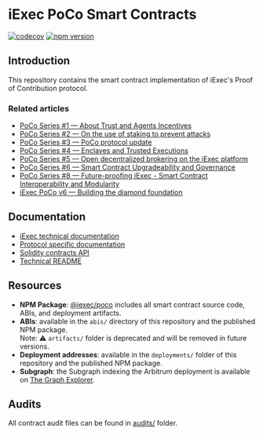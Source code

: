 # iExec PoCo Smart Contracts

[![codecov](https://codecov.io/github/iExecBlockchainComputing/PoCo/graph/badge.svg)](https://codecov.io/github/iExecBlockchainComputing/PoCo)
[![npm version](https://img.shields.io/npm/v/@iexec/poco.svg)](https://www.npmjs.com/package/@iexec/poco)

## Introduction

This repository contains the smart contract implementation of iExec's Proof of Contribution protocol.

### Related articles

- [PoCo Series #1 — About Trust and Agents Incentives](https://medium.com/iex-ec/about-trust-and-agents-incentives-4651c138974c)
- [PoCo Series #2 — On the use of staking to prevent attacks](https://medium.com/iex-ec/poco-series-2-on-the-use-of-staking-to-prevent-attacks-2a5c700558bd)
- [PoCo Series #3 — PoCo protocol update](https://medium.com/iex-ec/poco-series-3-poco-protocole-update-a2c8f8f30126)
- [PoCo Series #4 — Enclaves and Trusted Executions](https://medium.com/iex-ec/poco-series-4-sgx-enclaves-and-trusted-executions-6f2ebed8d4fa)
- [PoCo Series #5 — Open decentralized brokering on the iExec platform](https://medium.com/iex-ec/poco-series-5-open-decentralized-brokering-on-the-iexec-platform-67b266e330d8)
- [PoCo Series #6 — Smart Contract Upgradeability and Governance](https://medium.com/iex-ec/poco-series-6-smart-contract-upgradeability-and-governance-68d2cdecd120)
- [PoCo Series #8 — Future-proofing iExec - Smart Contract Interoperability and Modularity](https://medium.com/iex-ec/poco-series-8-future-proofing-iexec-smart-contract-interoperability-and-modularity-37a3d3613f11)
- [iExec PoCo v6 — Building the diamond foundation](https://www.iex.ec/news/iexec-poco-v6-building-the-diamond-foundation)

## Documentation

- [iExec technical documentation](https://docs.iex.ec/)
- [Protocol specific documentation](https://docs.iex.ec/protocol/proof-of-contribution)
- [Solidity contracts API](./docs/README.md#solidity-contracts-api)
- [Technical README](./docs/README.md)

## Resources
- **NPM Package**: [@iexec/poco](https://www.npmjs.com/package/@iexec/poco) includes all smart contract source code, ABIs, and deployment artifacts.
- **ABIs**: available in the `abis/` directory of this repository and the published NPM package.<br>
    Note: ⚠️ `artifacts/` folder is deprecated and will be removed in future versions.
- **Deployment addresses**: available in the `deployments/` folder of this repository and the published NPM package.
- **Subgraph**: the Subgraph indexing the Arbitrum deployment is available on [The Graph Explorer](https://thegraph.com/explorer/subgraphs/B1comLe9SANBLrjdnoNTJSubbeC7cY7EoNu6zD82HeKy?view=Query&chain=arbitrum-one).

## Audits

All contract audit files can be found in [audits/](./audits/) folder.
